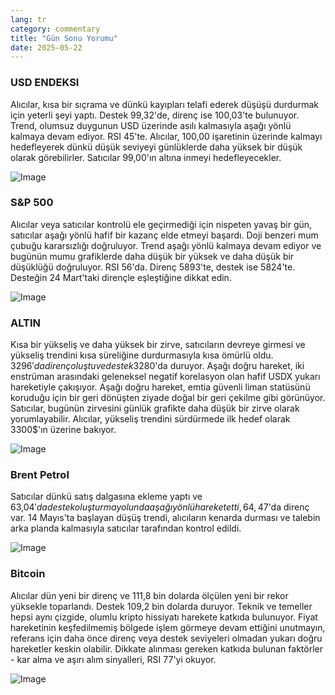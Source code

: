 ```yaml
---
lang: tr
category: commentary
title: "Gün Sonu Yorumu"
date: 2025-05-22
---
```


### USD ENDEKSI

Alıcılar, kısa bir sıçrama ve dünkü kayıpları telafi ederek düşüşü durdurmak için yeterli şeyi yaptı. Destek 99,32'de, direnç ise 100,03'te bulunuyor. Trend, olumsuz duygunun USD üzerinde asılı kalmasıyla aşağı yönlü kalmaya devam ediyor. RSI 45'te. Alıcılar, 100,00 işaretinin üzerinde kalmayı hedefleyerek dünkü düşük seviyeyi günlüklerde daha yüksek bir düşük olarak görebilirler. Satıcılar 99,00'ın altına inmeyi hedefleyecekler.

![Image](https://markleighedu.github.io/img/May-2025/22-May-2025/usdindex.jpg)

### S&P 500

Alıcılar veya satıcılar kontrolü ele geçirmediği için nispeten yavaş bir gün, satıcılar aşağı yönlü hafif bir kazanç elde etmeyi başardı. Doji benzeri mum çubuğu kararsızlığı doğruluyor. Trend aşağı yönlü kalmaya devam ediyor ve bugünün mumu grafiklerde daha düşük bir yüksek ve daha düşük bir düşüklüğü doğruluyor. RSI 56'da. Direnç 5893'te, destek ise 5824'te. Desteğin 24 Mart'taki dirençle eşleştiğine dikkat edin.

![Image](https://markleighedu.github.io/img/May-2025/22-May-2025/sp500.jpg)

### ALTIN

Kısa bir yükseliş ve daha yüksek bir zirve, satıcıların devreye girmesi ve yükseliş trendini kısa süreliğine durdurmasıyla kısa ömürlü oldu. 3296$'da direnç oluştu ve destek 3280$'da duruyor. Aşağı doğru hareket, iki enstrüman arasındaki geleneksel negatif korelasyon olan hafif USDX yukarı hareketiyle çakışıyor. Aşağı doğru hareket, emtia güvenli liman statüsünü koruduğu için bir geri dönüşten ziyade doğal bir geri çekilme gibi görünüyor. Satıcılar, bugünün zirvesini günlük grafikte daha düşük bir zirve olarak yorumlayabilir. Alıcılar, yükseliş trendini sürdürmede ilk hedef olarak 3300$'ın üzerine bakıyor.

![Image](https://markleighedu.github.io/img/May-2025/22-May-2025/gold.jpg)

### Brent Petrol

Satıcılar dünkü satış dalgasına ekleme yaptı ve 63,04$'da destek oluşturma yolunda aşağı yönlü hareket etti, 64,47$'da direnç var. 14 Mayıs'ta başlayan düşüş trendi, alıcıların kenarda durması ve talebin arka planda kalmasıyla satıcılar tarafından kontrol edildi.

![Image](https://markleighedu.github.io/img/May-2025/22-May-2025/brentoil.jpg)

### Bitcoin

Alıcılar dün yeni bir direnç ve 111,8 bin dolarda ölçülen yeni bir rekor yüksekle toparlandı. Destek 109,2 bin dolarda duruyor. Teknik ve temeller hepsi aynı çizgide, olumlu kripto hissiyatı harekete katkıda bulunuyor. Fiyat hareketinin keşfedilmemiş bölgede işlem görmeye devam ettiğini unutmayın, referans için daha önce direnç veya destek seviyeleri olmadan yukarı doğru hareketler keskin olabilir. Dikkate alınması gereken katkıda bulunan faktörler - kar alma ve aşırı alım sinyalleri, RSI 77'yi okuyor.

![Image](https://markleighedu.github.io/img/May-2025/22-May-2025/bitcoin.jpg)

